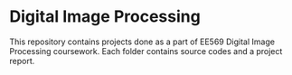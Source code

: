 # Digital Image Processing

This repository contains projects done as a part of EE569 Digital Image Processing coursework. Each folder contains source codes and a project report. 
